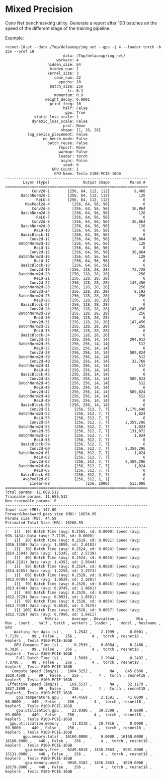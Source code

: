 Mixed Precision
===============


Conv Net benchmarking utility.
Generate a report after 100 batches on the speed of the different stage of the training pipeline.

Example:

    resnet-18-pt --data /Tmp/delaunap/img_net --gpu -j 4 --loader torch -b 256 --prof 10
                              data: /Tmp/delaunap/img_net/
                           workers: 4
                       hidden_size: 64
                        hidden_num: 1
                       kernel_size: 3
                          conv_num: 32
                            epochs: 10
                        batch_size: 256
                                lr: 0.1
                          momentum: 0.9
                      weight_decay: 0.0001
                        print_freq: 10
                              half: False
                               gpu: True
                 static_loss_scale: 1
                dynamic_loss_scale: False
                              prof: None
                             shape: [1, 28, 28]
              log_device_placement: False
                     no_bench_mode: False
                       batch_reuse: False
                            report: None
                            warmup: False
                            loader: torch
                             async: False
                              seed: 0
                         GPU Count: 1
                          GPU Name: Tesla V100-PCIE-16GB
    ----------------------------------------------------------------
            Layer (type)               Output Shape         Param #
    ================================================================
                Conv2d-1        [256, 64, 112, 112]           9,408
           BatchNorm2d-2        [256, 64, 112, 112]             128
                  ReLU-3        [256, 64, 112, 112]               0
             MaxPool2d-4          [256, 64, 56, 56]               0
                Conv2d-5          [256, 64, 56, 56]          36,864
           BatchNorm2d-6          [256, 64, 56, 56]             128
                  ReLU-7          [256, 64, 56, 56]               0
                Conv2d-8          [256, 64, 56, 56]          36,864
           BatchNorm2d-9          [256, 64, 56, 56]             128
                 ReLU-10          [256, 64, 56, 56]               0
           BasicBlock-11          [256, 64, 56, 56]               0
               Conv2d-12          [256, 64, 56, 56]          36,864
          BatchNorm2d-13          [256, 64, 56, 56]             128
                 ReLU-14          [256, 64, 56, 56]               0
               Conv2d-15          [256, 64, 56, 56]          36,864
          BatchNorm2d-16          [256, 64, 56, 56]             128
                 ReLU-17          [256, 64, 56, 56]               0
           BasicBlock-18          [256, 64, 56, 56]               0
               Conv2d-19         [256, 128, 28, 28]          73,728
          BatchNorm2d-20         [256, 128, 28, 28]             256
                 ReLU-21         [256, 128, 28, 28]               0
               Conv2d-22         [256, 128, 28, 28]         147,456
          BatchNorm2d-23         [256, 128, 28, 28]             256
               Conv2d-24         [256, 128, 28, 28]           8,192
          BatchNorm2d-25         [256, 128, 28, 28]             256
                 ReLU-26         [256, 128, 28, 28]               0
           BasicBlock-27         [256, 128, 28, 28]               0
               Conv2d-28         [256, 128, 28, 28]         147,456
          BatchNorm2d-29         [256, 128, 28, 28]             256
                 ReLU-30         [256, 128, 28, 28]               0
               Conv2d-31         [256, 128, 28, 28]         147,456
          BatchNorm2d-32         [256, 128, 28, 28]             256
                 ReLU-33         [256, 128, 28, 28]               0
           BasicBlock-34         [256, 128, 28, 28]               0
               Conv2d-35         [256, 256, 14, 14]         294,912
          BatchNorm2d-36         [256, 256, 14, 14]             512
                 ReLU-37         [256, 256, 14, 14]               0
               Conv2d-38         [256, 256, 14, 14]         589,824
          BatchNorm2d-39         [256, 256, 14, 14]             512
               Conv2d-40         [256, 256, 14, 14]          32,768
          BatchNorm2d-41         [256, 256, 14, 14]             512
                 ReLU-42         [256, 256, 14, 14]               0
           BasicBlock-43         [256, 256, 14, 14]               0
               Conv2d-44         [256, 256, 14, 14]         589,824
          BatchNorm2d-45         [256, 256, 14, 14]             512
                 ReLU-46         [256, 256, 14, 14]               0
               Conv2d-47         [256, 256, 14, 14]         589,824
          BatchNorm2d-48         [256, 256, 14, 14]             512
                 ReLU-49         [256, 256, 14, 14]               0
           BasicBlock-50         [256, 256, 14, 14]               0
               Conv2d-51           [256, 512, 7, 7]       1,179,648
          BatchNorm2d-52           [256, 512, 7, 7]           1,024
                 ReLU-53           [256, 512, 7, 7]               0
               Conv2d-54           [256, 512, 7, 7]       2,359,296
          BatchNorm2d-55           [256, 512, 7, 7]           1,024
               Conv2d-56           [256, 512, 7, 7]         131,072
          BatchNorm2d-57           [256, 512, 7, 7]           1,024
                 ReLU-58           [256, 512, 7, 7]               0
           BasicBlock-59           [256, 512, 7, 7]               0
               Conv2d-60           [256, 512, 7, 7]       2,359,296
          BatchNorm2d-61           [256, 512, 7, 7]           1,024
                 ReLU-62           [256, 512, 7, 7]               0
               Conv2d-63           [256, 512, 7, 7]       2,359,296
          BatchNorm2d-64           [256, 512, 7, 7]           1,024
                 ReLU-65           [256, 512, 7, 7]               0
           BasicBlock-66           [256, 512, 7, 7]               0
            AvgPool2d-67           [256, 512, 1, 1]               0
               Linear-68                [256, 1000]         513,000
    ================================================================
    Total params: 11,689,512
    Trainable params: 11,689,512
    Non-trainable params: 0
    ----------------------------------------------------------------
    Input size (MB): 147.00
    Forward/backward pass size (MB): 16074.95
    Params size (MB): 44.59
    Estimated Total Size (MB): 16266.55
    ----------------------------------------------------------------
    [   1][  10] Batch Time (avg: 0.2565, sd: 0.0000) Speed (avg: 998.1434) Data (avg: 7.7139, sd: 0.0000)
    [   1][  20] Batch Time (avg: 0.2519, sd: 0.0021) Speed (avg: 1016.1350) Data (avg: 1.3090, sd: 2.6183)
    [   1][  30] Batch Time (avg: 0.2524, sd: 0.0024) Speed (avg: 1014.3584) Data (avg: 1.5345, sd: 2.5739)
    [   1][  40] Batch Time (avg: 0.2524, sd: 0.0026) Speed (avg: 1014.2191) Data (avg: 1.4393, sd: 2.5644)
    [   1][  50] Batch Time (avg: 0.2524, sd: 0.0028) Speed (avg: 1014.4265) Data (avg: 1.2298, sd: 2.2973)
    [   1][  60] Batch Time (avg: 0.2529, sd: 0.0047) Speed (avg: 1012.0795) Data (avg: 1.0539, sd: 2.1081)
    [   1][  70] Batch Time (avg: 0.2526, sd: 0.0045) Speed (avg: 1013.4748) Data (avg: 0.9749, sd: 1.9661)
    [   1][  80] Batch Time (avg: 0.2529, sd: 0.0055) Speed (avg: 1012.3729) Data (avg: 0.8931, sd: 1.8561)
    [   1][  90] Batch Time (avg: 0.2528, sd: 0.0054) Speed (avg: 1012.7439) Data (avg: 0.8536, sd: 1.7675)
    [   1][ 100] Batch Time (avg: 0.2528, sd: 0.0057) Speed (avg: 1012.7326) Data (avg: 0.7990, sd: 1.6911)
                      Metric ,    Average , Deviation ,        Min ,        Max , count ,  half , batch , workers , loader ,    model , hostname ,                  GPU 
        Waiting for data (s) ,     1.2542 ,    2.1999 ,     0.0001 ,     7.7139 ,    99 , False ,   256 ,       4 ,  torch , resnet18 ,  kepler5 , Tesla V100-PCIE-16GB 
        GPU Compute Time (s) ,     0.2539 ,    0.0084 ,     0.2488 ,     0.3026 ,    99 , False ,   256 ,       4 ,  torch , resnet18 ,  kepler5 , Tesla V100-PCIE-16GB 
         Full Batch Time (s) ,     1.5098 ,    2.2044 ,     0.2492 ,     7.9706 ,    99 , False ,   256 ,       4 ,  torch , resnet18 ,  kepler5 , Tesla V100-PCIE-16GB 
       Compute Speed (img/s) ,  1004.3252 ,        NA ,   845.0368 ,  1028.4588 ,    99 , False ,   256 ,       4 ,  torch , resnet18 ,  kepler5 , Tesla V100-PCIE-16GB 
     Effective Speed (img/s) ,   169.5537 ,        NA ,    32.1179 ,  1027.2898 ,    99 , False ,   256 ,       4 ,  torch , resnet18 ,  kepler5 , Tesla V100-PCIE-16GB 
         gpu.temperature.gpu ,    44.4568 ,    2.1591 ,    41.0000 ,    50.0000 ,   440 , False ,   256 ,       4 ,  torch , resnet18 ,  kepler5 , Tesla V100-PCIE-16GB 
         gpu.utilization.gpu ,    23.0386 ,   39.5398 ,     0.0000 ,    99.0000 ,   440 , False ,   256 ,       4 ,  torch , resnet18 ,  kepler5 , Tesla V100-PCIE-16GB 
      gpu.utilization.memory ,    11.8318 ,   20.7916 ,     0.0000 ,    59.0000 ,   440 , False ,   256 ,       4 ,  torch , resnet18 ,  kepler5 , Tesla V100-PCIE-16GB 
            gpu.memory.total , 16160.0000 ,    0.0000 , 16160.0000 , 16160.0000 ,   440 , False ,   256 ,       4 ,  torch , resnet18 ,  kepler5 , Tesla V100-PCIE-16GB 
             gpu.memory.free ,  6249.6818 , 1436.2063 ,  5981.0000 , 15131.0000 ,   440 , False ,   256 ,       4 ,  torch , resnet18 ,  kepler5 , Tesla V100-PCIE-16GB 
             gpu.memory.used ,  9910.3182 , 1436.2063 ,  1029.0000 , 10179.0000 ,   440 , False ,   256 ,       4 ,  torch , resnet18 ,  kepler5 , Tesla V100-PCIE-16GB 
